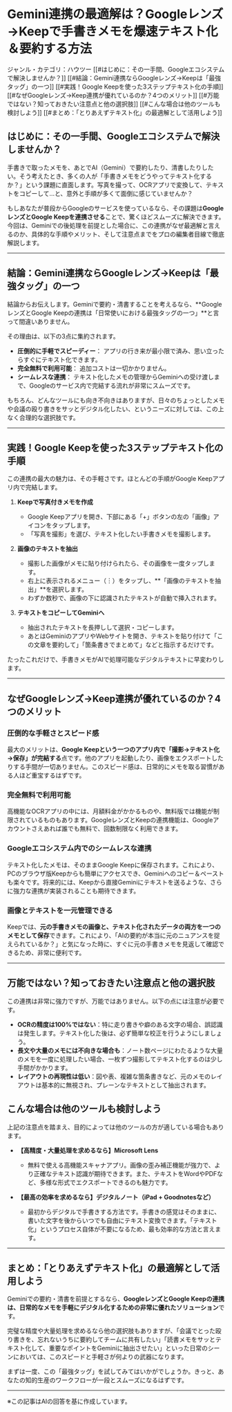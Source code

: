 # Gemini連携の最適解は？Googleレンズ→Keepで手書きメモを爆速テキスト化＆要約する方法

ジャンル・カテゴリ：ハウツー
[[#はじめに：その一手間、Googleエコシステムで解決しませんか？]]
[[#結論：Gemini連携ならGoogleレンズ→Keepは「最強タッグ」の一つ]]
[[#実践！Google Keepを使った3ステップテキスト化の手順]]
[[#なぜGoogleレンズ→Keep連携が優れているのか？4つのメリット]]
[[#万能ではない？知っておきたい注意点と他の選択肢]]
[[#こんな場合は他のツールも検討しよう]]
[[#まとめ：「とりあえずテキスト化」の最適解として活用しよう]]

## はじめに：その一手間、Googleエコシステムで解決しませんか？

手書きで取ったメモを、あとでAI（Gemini）で要約したり、清書したりしたい。そう考えたとき、多くの人が「手書きメモをどうやってテキスト化するか？」という課題に直面します。写真を撮って、OCRアプリで変換して、テキストをコピーして…と、意外と手順が多くて面倒に感じていませんか？

もしあなたが普段からGoogleのサービスを使っているなら、その課題は**GoogleレンズとGoogle Keepを連携させる**ことで、驚くほどスムーズに解決できます。今回は、Geminiでの後処理を前提とした場合に、この連携がなぜ最適解と言えるのか、具体的な手順やメリット、そして注意点までをプロの編集者目線で徹底解説します。

---

## 結論：Gemini連携ならGoogleレンズ→Keepは「最強タッグ」の一つ

結論からお伝えします。Geminiで要約・清書することを考えるなら、**GoogleレンズとGoogle Keepの連携は「日常使いにおける最強タッグの一つ」**と言って間違いありません。

その理由は、以下の3点に集約されます。
- **圧倒的に手軽でスピーディー**： アプリの行き来が最小限で済み、思い立ったらすぐにテキスト化できます。
- **完全無料で利用可能**： 追加コストは一切かかりません。
- **シームレスな連携**： テキスト化したメモの管理からGeminiへの受け渡しまで、Googleのサービス内で完結する流れが非常にスムーズです。

もちろん、どんなツールにも向き不向きはありますが、日々のちょっとしたメモや会議の殴り書きをサッとデジタル化したい、というニーズに対しては、この上なく合理的な選択肢です。

---

## 実践！Google Keepを使った3ステップテキスト化の手順

この連携の最大の魅力は、その手軽さです。ほとんどの手順がGoogle Keepアプリ内で完結します。

1.  **Keepで写真付きメモを作成**
    - Google Keepアプリを開き、下部にある「+」ボタンの左の「画像」アイコンをタップします。
    - 「写真を撮影」を選び、テキスト化したい手書きメモを撮影します。
    

2.  **画像のテキストを抽出**
    - 撮影した画像がメモに貼り付けられたら、その画像を一度タップします。
    - 右上に表示されるメニュー（︙）をタップし、**「画像のテキストを抽出」**を選択します。
    - わずか数秒で、画像の下に認識されたテキストが自動で挿入されます。

3.  **テキストをコピーしてGeminiへ**
    - 抽出されたテキストを長押しして選択・コピーします。
    - あとはGeminiのアプリやWebサイトを開き、テキストを貼り付けて「この文章を要約して」「箇条書きでまとめて」などと指示するだけです。

たったこれだけで、手書きメモがAIで処理可能なデジタルテキストに早変わりします。

---

## なぜGoogleレンズ→Keep連携が優れているのか？4つのメリット

### 圧倒的な手軽さとスピード感
最大のメリットは、**Google Keepという一つのアプリ内で「撮影→テキスト化→保存」が完結する**点です。他のアプリを起動したり、画像をエクスポートしたりする手間が一切ありません。このスピード感は、日常的にメモを取る習慣がある人ほど重宝するはずです。

### 完全無料で利用可能
高機能なOCRアプリの中には、月額料金がかかるものや、無料版では機能が制限されているものもあります。GoogleレンズとKeepの連携機能は、Googleアカウントさえあれば誰でも無料で、回数制限なく利用できます。

### Googleエコシステム内でのシームレスな連携
テキスト化したメモは、そのままGoogle Keepに保存されます。これにより、PCのブラウザ版Keepからも簡単にアクセスでき、Geminiへのコピー＆ペーストも楽々です。将来的には、Keepから直接Geminiにテキストを送るような、さらに強力な連携が実装されることも期待できます。

### 画像とテキストを一元管理できる
Keepでは、**元の手書きメモの画像と、テキスト化されたデータの両方を一つのメモとして保存**できます。これにより、「AIの要約が本当に元のニュアンスを捉えられているか？」と気になった時に、すぐに元の手書きメモを見返して確認できるため、非常に便利です。

---

## 万能ではない？知っておきたい注意点と他の選択肢

この連携は非常に強力ですが、万能ではありません。以下の点には注意が必要です。

- **OCRの精度は100%ではない**：特に走り書きや癖のある文字の場合、誤認識は発生します。テキスト化した後は、必ず簡単な校正を行うようにしましょう。
- **長文や大量のメモには不向きな場合も**：ノート数ページにわたるような大量のメモを一度に処理したい場合、一枚ずつ撮影してテキスト化するのは少し手間がかかります。
- **レイアウトの再現性は低い**：図や表、複雑な箇条書きなど、元のメモのレイアウトは基本的に無視され、プレーンなテキストとして抽出されます。

## こんな場合は他のツールも検討しよう

上記の注意点を踏まえ、目的によっては他のツールの方が適している場合もあります。

- **【高精度・大量処理を求めるなら】Microsoft Lens**
    - 無料で使える高機能スキャナアプリ。画像の歪み補正機能が強力で、より正確なテキスト認識が期待できます。また、テキストをWordやPDFなど、多様な形式でエクスポートできるのも魅力です。

- **【最高の効率を求めるなら】デジタルノート（iPad + Goodnotesなど）**
    - 最初からデジタルで手書きする方法です。手書きの感覚はそのままに、書いた文字を後からいつでも自由にテキスト変換できます。「テキスト化」というプロセス自体が不要になるため、最も効率的な方法と言えます。

---

## まとめ：「とりあえずテキスト化」の最適解として活用しよう

Geminiでの要約・清書を前提とするなら、**GoogleレンズとGoogle Keepの連携は、日常的なメモを手軽にデジタル化するための非常に優れたソリューション**です。

完璧な精度や大量処理を求めるなら他の選択肢もありますが、「会議でとった殴り書きを、忘れないうちに要約してチームに共有したい」「読書メモをサッとテキスト化して、重要なポイントをGeminiに抽出させたい」といった日常のシーンにおいては、このスピードと手軽さが何よりの武器になります。

まずは一度、この「最強タッグ」を試してみてはいかがでしょうか。きっと、あなたの知的生産のワークフローが一段とスムーズになるはずです。

---

※この記事はAIの回答を基に作成しています。
